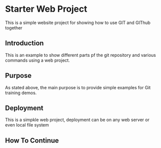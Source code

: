 # Starter Web Project

This is a simple website project for showing how to use GIT and GIThub together

## Introduction

This is an example to show different parts pf the git repository and various commands using a web project.

## Purpose

As stated above, the main purpose is to provide simple examples for Git training demos.

## Deployment 

This is a simpkle web project, deployment can be on any web server or even local file system

## How To Continue 
